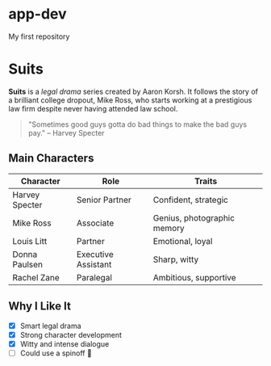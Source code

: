 # app-dev
My first repository
# Suits

**Suits** is a *legal drama* series created by Aaron Korsh. It follows the story of a brilliant college dropout, Mike Ross, who starts working at a prestigious law firm despite never having attended law school.

> "Sometimes good guys gotta do bad things to make the bad guys pay." – Harvey Specter

## Main Characters

| Character      | Role                | Traits                       |
|----------------|---------------------|-------------------------------|
| Harvey Specter | Senior Partner      | Confident, strategic          |
| Mike Ross      | Associate           | Genius, photographic memory   |
| Louis Litt     | Partner             | Emotional, loyal              |
| Donna Paulsen  | Executive Assistant | Sharp, witty                  |
| Rachel Zane    | Paralegal           | Ambitious, supportive         |

## Why I Like It

- [x] Smart legal drama  
- [x] Strong character development  
- [x] Witty and intense dialogue  
- [ ] Could use a spinoff 👀
